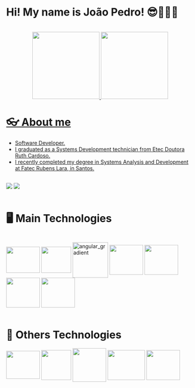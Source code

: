 
# Hi! My name is João Pedro! 😎👨🏽‍💻

<br>

<div align="center">
  <a href="https://github.com/JPedro759">
  <img height="180em" src="https://github-readme-stats.vercel.app/api?username=JPedro759&show_icons=true&theme=tokyonight"/>
  <img height="180em" src="https://github-readme-stats.vercel.app/api/top-langs/?username=JPedro759&layout=compact&langs_count=7&theme=tokyonight"/>
</div>

# 👓 About me
<div>
  <ul>
    <li>Software Developer.</li>
    <li>I graduated as a Systems Development technician from Etec Doutora Ruth Cardoso.</li>
    <li>I recently completed my degree in Systems Analysis and Development at Fatec Rubens Lara, in Santos.</li>
  </ul>
  <br>
  <a href="https://www.linkedin.com/in/joão-pedro-melo-65678322b" target="_blank"><img src="https://img.shields.io/badge/-LinkedIn-%230077B5?style=for-the-badge&logo=linkedin&logoColor=white" target="_blank"></a>
  <a href = "mailto:joaopedromeloo03@gmail.com"><img src="https://img.shields.io/badge/-Gmail-%23333?style=for-the-badge&logo=gmail&logoColor=white" target="_blank"></a>
</div>

<br>

# 🖥️ Main Technologies
<div style="display: inline_block">
 <br>
  <img align="center" height="70" width="90" src="https://cdn.jsdelivr.net/gh/devicons/devicon/icons/javascript/javascript-original.svg" />
  <img align="center" height="70" width="80" src="https://cdn.jsdelivr.net/gh/devicons/devicon/icons/typescript/typescript-original.svg" />
  <img align="center" height="95" width="95" alt="angular_gradient" src="https://github.com/JPedro759/JPedro759/assets/77515431/5678c171-4d02-414c-8304-c76c704e4368">
  <img align="center" height="80" width="90" src="https://cdn.jsdelivr.net/gh/devicons/devicon@latest/icons/csharp/csharp-original.svg" />
  <img align="center" height="80" width="90" src="https://cdn.jsdelivr.net/gh/devicons/devicon@latest/icons/dotnetcore/dotnetcore-original.svg" />     
  <img align="center" height="80" width="90" src="https://cdn.jsdelivr.net/gh/devicons/devicon@latest/icons/microsoftsqlserver/microsoftsqlserver-original.svg" />
  <img align="center" height="80" width="90" src="https://cdn.jsdelivr.net/gh/devicons/devicon@latest/icons/mysql/mysql-original-wordmark.svg" /> 
</div>

<br>

# 📱 Others Technologies
<div style="display: inline_block">
  <img align="center" height="75" width="90" src="https://cdn.jsdelivr.net/gh/devicons/devicon@latest/icons/android/android-plain-wordmark.svg" />
  <img align="center" height="80" width="80" src="https://cdn.jsdelivr.net/gh/devicons/devicon@latest/icons/java/java-original-wordmark.svg" />      
  <img align="center" height="90" width="90" src="https://cdn.jsdelivr.net/gh/devicons/devicon@latest/icons/kotlin/kotlin-original.svg" />
  <img align="center" height="80" width="100" src="https://cdn.jsdelivr.net/gh/devicons/devicon@latest/icons/jetpackcompose/jetpackcompose-original.svg" />
  <img align="center" height="80" width="90" src="https://cdn.jsdelivr.net/gh/devicons/devicon@latest/icons/firebase/firebase-original.svg" /> 
</div>
